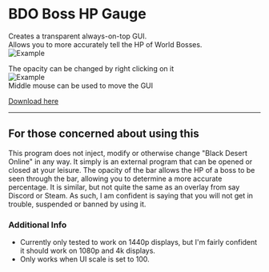 # BDO Boss HP Gauge

Creates a transparent always-on-top GUI.<br>
Allows you to more accurately tell the HP of World Bosses.<br>
![Example](https://i.imgur.com/z0YeVfq.png)
<br>

The opacity can be changed by right clicking on it<br>
![Example](https://i.imgur.com/GSzMbBe.png)
<br>
Middle mouse can be used to move the GUI

[Download here](https://github.com/Multarix/BDO-Boss-HP-Gauge/releases/latest)

<hr>

## For those concerned about using this
This program does not inject, modify or otherwise change "Black Desert Online" in any way. It simply is an external program that can be opened or closed at your leisure. The opacity of the bar allows the HP of a boss to be seen through the bar, allowing you to determine a more accurate percentage. It is similar, but not quite the same as an overlay from say Discord or Steam. As such, I am confident is saying that you will not get in trouble, suspended or banned by using it.

### Additional Info
- Currently only tested to work on 1440p displays, but I'm fairly confident it should work on 1080p and 4k displays.
- Only works when UI scale is set to 100.
